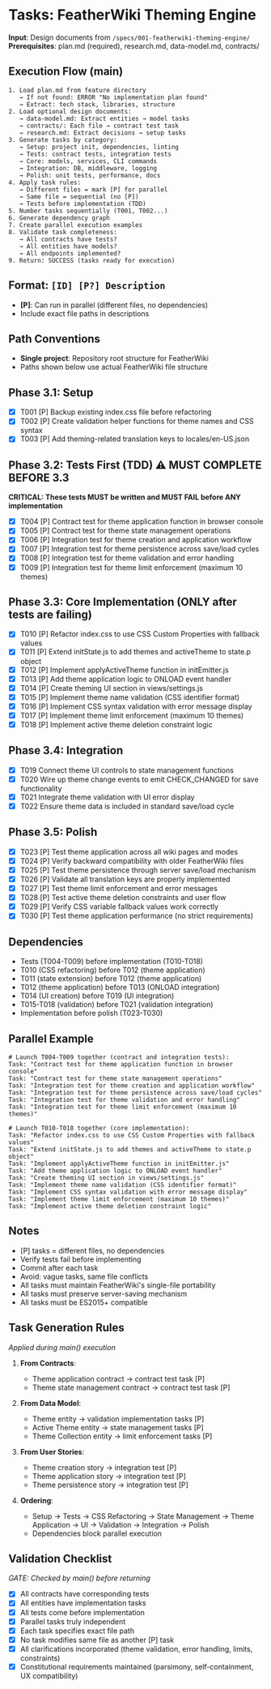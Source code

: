 # Tasks: FeatherWiki Theming Engine

**Input**: Design documents from `/specs/001-featherwiki-theming-engine/`
**Prerequisites**: plan.md (required), research.md, data-model.md, contracts/

## Execution Flow (main)
```
1. Load plan.md from feature directory
   → If not found: ERROR "No implementation plan found"
   → Extract: tech stack, libraries, structure
2. Load optional design documents:
   → data-model.md: Extract entities → model tasks
   → contracts/: Each file → contract test task
   → research.md: Extract decisions → setup tasks
3. Generate tasks by category:
   → Setup: project init, dependencies, linting
   → Tests: contract tests, integration tests
   → Core: models, services, CLI commands
   → Integration: DB, middleware, logging
   → Polish: unit tests, performance, docs
4. Apply task rules:
   → Different files = mark [P] for parallel
   → Same file = sequential (no [P])
   → Tests before implementation (TDD)
5. Number tasks sequentially (T001, T002...)
6. Generate dependency graph
7. Create parallel execution examples
8. Validate task completeness:
   → All contracts have tests?
   → All entities have models?
   → All endpoints implemented?
9. Return: SUCCESS (tasks ready for execution)
```

## Format: `[ID] [P?] Description`
- **[P]**: Can run in parallel (different files, no dependencies)
- Include exact file paths in descriptions

## Path Conventions
- **Single project**: Repository root structure for FeatherWiki
- Paths shown below use actual FeatherWiki file structure

## Phase 3.1: Setup
- [x] T001 [P] Backup existing index.css file before refactoring
- [x] T002 [P] Create validation helper functions for theme names and CSS syntax
- [x] T003 [P] Add theming-related translation keys to locales/en-US.json

## Phase 3.2: Tests First (TDD) ⚠️ MUST COMPLETE BEFORE 3.3
**CRITICAL: These tests MUST be written and MUST FAIL before ANY implementation**
- [x] T004 [P] Contract test for theme application function in browser console
- [x] T005 [P] Contract test for theme state management operations
- [x] T006 [P] Integration test for theme creation and application workflow
- [x] T007 [P] Integration test for theme persistence across save/load cycles
- [x] T008 [P] Integration test for theme validation and error handling
- [x] T009 [P] Integration test for theme limit enforcement (maximum 10 themes)

## Phase 3.3: Core Implementation (ONLY after tests are failing)
- [x] T010 [P] Refactor index.css to use CSS Custom Properties with fallback values
- [x] T011 [P] Extend initState.js to add themes and activeTheme to state.p object
- [x] T012 [P] Implement applyActiveTheme function in initEmitter.js
- [x] T013 [P] Add theme application logic to ONLOAD event handler
- [x] T014 [P] Create theming UI section in views/settings.js
- [x] T015 [P] Implement theme name validation (CSS identifier format)
- [x] T016 [P] Implement CSS syntax validation with error message display
- [x] T017 [P] Implement theme limit enforcement (maximum 10 themes)
- [x] T018 [P] Implement active theme deletion constraint logic

## Phase 3.4: Integration
- [x] T019 Connect theme UI controls to state management functions
- [x] T020 Wire up theme change events to emit CHECK_CHANGED for save functionality
- [x] T021 Integrate theme validation with UI error display
- [x] T022 Ensure theme data is included in standard save/load cycle

## Phase 3.5: Polish
- [x] T023 [P] Test theme application across all wiki pages and modes
- [x] T024 [P] Verify backward compatibility with older FeatherWiki files
- [x] T025 [P] Test theme persistence through server save/load mechanism
- [x] T026 [P] Validate all translation keys are properly implemented
- [x] T027 [P] Test theme limit enforcement and error messages
- [x] T028 [P] Test active theme deletion constraints and user flow
- [x] T029 [P] Verify CSS variable fallback values work correctly
- [x] T030 [P] Test theme application performance (no strict requirements)

## Dependencies
- Tests (T004-T009) before implementation (T010-T018)
- T010 (CSS refactoring) before T012 (theme application)
- T011 (state extension) before T012 (theme application)
- T012 (theme application) before T013 (ONLOAD integration)
- T014 (UI creation) before T019 (UI integration)
- T015-T018 (validation) before T021 (validation integration)
- Implementation before polish (T023-T030)

## Parallel Example
```
# Launch T004-T009 together (contract and integration tests):
Task: "Contract test for theme application function in browser console"
Task: "Contract test for theme state management operations"
Task: "Integration test for theme creation and application workflow"
Task: "Integration test for theme persistence across save/load cycles"
Task: "Integration test for theme validation and error handling"
Task: "Integration test for theme limit enforcement (maximum 10 themes)"

# Launch T010-T018 together (core implementation):
Task: "Refactor index.css to use CSS Custom Properties with fallback values"
Task: "Extend initState.js to add themes and activeTheme to state.p object"
Task: "Implement applyActiveTheme function in initEmitter.js"
Task: "Add theme application logic to ONLOAD event handler"
Task: "Create theming UI section in views/settings.js"
Task: "Implement theme name validation (CSS identifier format)"
Task: "Implement CSS syntax validation with error message display"
Task: "Implement theme limit enforcement (maximum 10 themes)"
Task: "Implement active theme deletion constraint logic"
```

## Notes
- [P] tasks = different files, no dependencies
- Verify tests fail before implementing
- Commit after each task
- Avoid: vague tasks, same file conflicts
- All tasks must maintain FeatherWiki's single-file portability
- All tasks must preserve server-saving mechanism
- All tasks must be ES2015+ compatible

## Task Generation Rules
*Applied during main() execution*

1. **From Contracts**:
   - Theme application contract → contract test task [P]
   - Theme state management contract → contract test task [P]
   
2. **From Data Model**:
   - Theme entity → validation implementation tasks [P]
   - Active Theme entity → state management tasks [P]
   - Theme Collection entity → limit enforcement tasks [P]
   
3. **From User Stories**:
   - Theme creation story → integration test [P]
   - Theme application story → integration test [P]
   - Theme persistence story → integration test [P]

4. **Ordering**:
   - Setup → Tests → CSS Refactoring → State Management → Theme Application → UI → Validation → Integration → Polish
   - Dependencies block parallel execution

## Validation Checklist
*GATE: Checked by main() before returning*

- [x] All contracts have corresponding tests
- [x] All entities have implementation tasks
- [x] All tests come before implementation
- [x] Parallel tasks truly independent
- [x] Each task specifies exact file path
- [x] No task modifies same file as another [P] task
- [x] All clarifications incorporated (theme validation, error handling, limits, constraints)
- [x] Constitutional requirements maintained (parsimony, self-containment, UX compatibility)
